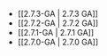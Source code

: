 - [[2.7.3-GA | 2.7.3 GA]]
- [[2.7.2-GA | 2.7.2 GA]]
- [[2.7.1-GA | 2.7.1 GA]]
- [[2.7.0-GA | 2.7.0 GA]]

